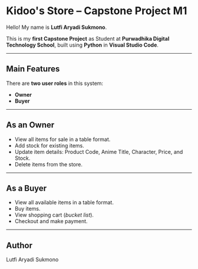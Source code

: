# Kidoo's Store – Capstone Project M1

Hello! My name is **Lutfi Aryadi Sukmono**.

This is my **first Capstone Project** as Student at **Purwadhika Digital Technology School**, built using **Python** in **Visual Studio Code**.

---

## Main Features

There are **two user roles** in this system:
- **Owner**
- **Buyer**

---

## As an Owner

- View all items for sale in a table format.
- Add stock for existing items.
- Update item details: Product Code, Anime Title, Character, Price, and Stock.
- Delete items from the store.

---

## As a Buyer

- View all available items in a table format.
- Buy items.
- View shopping cart (*bucket list*).
- Checkout and make payment.

---

## Author
Lutfi Aryadi Sukmono
  


